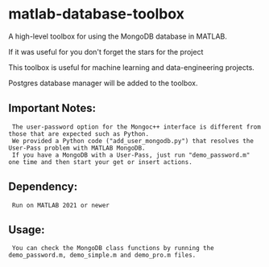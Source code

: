 # matlab-database-toolbox
A high-level toolbox for using the MongoDB database in MATLAB.

If it was useful for you don't forget the stars for the project

This toolbox is useful for machine learning  and data-engineering projects.

Postgres database manager will be added to the toolbox.

## Important Notes:
     The user-password option for the Mongoc++ interface is different from those that are expected such as Python.
     We provided a Python code ("add_user_mongodb.py") that resolves the User-Pass problem with MATLAB MongoDB.
     If you have a MongoDB with a User-Pass, just run "demo_password.m" one time and then start your get or insert actions.
     

## Dependency:
     Run on MATLAB 2021 or newer
     
## Usage:
     You can check the MongoDB class functions by running the demo_password.m, demo_simple.m and demo_pro.m files.
